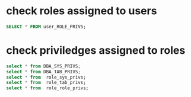 # check roles assigned to users
```sql
SELECT * FROM user_ROLE_PRIVS;
```
# check priviledges assigned to roles
```sql
select * from DBA_SYS_PRIVS;
select * from DBA_TAB_PRIVS;
select * from  role_sys_privs;
select * from  role_tab_privs;
select * from  role_role_privs;
```
